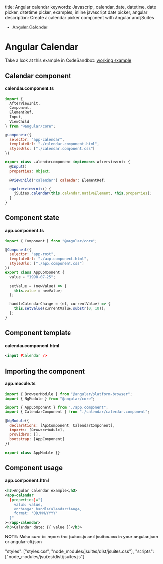 title: Angular calendar
keywords: Javascript, calendar, date, datetime, date picker, datetime picker, examples, inline javascript date picker, angular
description: Create a calendar picker component with Angular and jSuites

* [Angular Calendar](/docs/v4/javascript-calendar)

Angular Calendar
================

Take a look at this example in CodeSandbox: [working example](https://codesandbox.io/s/jsuites-angular-calendar-qrq5e)

Calendar component
------------------

#### calendar.component.ts

```javascript
import {
  AfterViewInit,
  Component,
  ElementRef,
  Input,
  ViewChild
} from "@angular/core";

@Component({
  selector: "app-calendar",
  templateUrl: "./calendar.component.html",
  styleUrls: ["./calendar.component.css"]
})

export class CalendarComponent implements AfterViewInit {
  @Input()
  properties: Object;

  @ViewChild("calendar") calendar: ElementRef;

  ngAfterViewInit() {
    jSuites.calendar(this.calendar.nativeElement, this.properties);
  }
}
```

Component state
---------------

#### app.component.ts

```javascript
import { Component } from "@angular/core";

@Component({
  selector: "app-root",
  templateUrl: "./app.component.html",
  styleUrls: ["./app.component.css"]
})
export class AppComponent {
  value = "1998-07-25";

  setValue = (newValue) => {
    this.value = newValue;
  };

  handleCalendarChange = (el, currentValue) => {
    this.setValue(currentValue.substr(0, 10));
  };
}
```

Component template
------------------

#### calendar.component.html

```xml
<input #calendar />
```

Importing the component
-----------------------

#### app.module.ts

```javascript
import { BrowserModule } from "@angular/platform-browser";
import { NgModule } from "@angular/core";

import { AppComponent } from "./app.component";
import { CalendarComponent } from "./calendar/calendar.component";

@NgModule({
  declarations: [AppComponent, CalendarComponent],
  imports: [BrowserModule],
  providers: [],
  bootstrap: [AppComponent]
})

export class AppModule {}
```

Component usage
---------------

#### app.component.html

```xml
<h3>Angular calendar example</h3>
<app-calendar
  [properties]="{
    value: value,
    onchange: handleCalendarChange,
    format: 'DD/MM/YYYY' 
  }"
></app-calendar>
<h3>Calendar date: {{ value }}</h3>
```

NOTE: Make sure to import the jsuites.js and jsuites.css in your angular.json or angular-cli.json

"styles": ["styles.css", "node_modules/jsuites/dist/jsuites.css"],
"scripts": ["node_modules/jsuites/dist/jsuites.js"]
